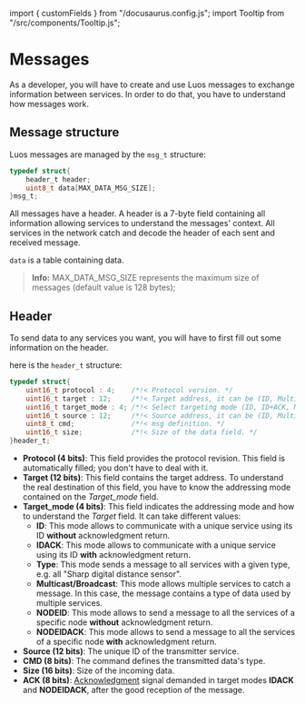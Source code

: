 import { customFields } from "/docusaurus.config.js";
import Tooltip from "/src/components/Tooltip.js";

# Messages

As a developer, you will have to create and use Luos messages to exchange information between <Tooltip def={customFields.service_def}>services</Tooltip>. In order to do that, you have to understand how messages work.

## Message structure

Luos messages are managed by the `msg_t` structure:

```C
typedef struct{
    header_t header;
    uint8_t data[MAX_DATA_MSG_SIZE];
}msg_t;
```

All messages have a header. A header is a 7-byte field containing all information allowing services to understand the messages' context. All services in the network catch and decode the header of each sent and received message.

`data` is a table containing data.

> **Info:** MAX_DATA_MSG_SIZE represents the maximum size of messages (default value is 128 bytes);

## Header

To send data to any services you want, you will have to first fill out some information on the header.

here is the `header_t` structure:

```C
typedef struct{
    uint16_t protocol : 4;    /*!< Protocol version. */
    uint16_t target : 12;     /*!< Target address, it can be (ID, Multicast/Broadcast, Type). */
    uint16_t target_mode : 4; /*!< Select targeting mode (ID, ID+ACK, Multicast/Broadcast, Type). */
    uint16_t source : 12;     /*!< Source address, it can be (ID, Multicast/Broadcast, Type). */
    uint8_t cmd;              /*!< msg definition. */
    uint16_t size;            /*!< Size of the data field. */
}header_t;
```

- **Protocol (4 bits)**: This field provides the protocol revision. This field is automatically filled; you don't have to deal with it.
- **Target (12 bits)**: This field contains the target address. To understand the real destination of this field, you have to know the addressing mode contained on the _Target_mode_ field.
- **Target_mode (4 bits)**: This field indicates the addressing mode and how to understand the _Target_ field. It can take different values:
  - **ID**: This mode allows to communicate with a unique service using its ID **without** acknowledgment return.
  - **IDACK**: This mode allows to communicate with a unique service using its ID **with** acknowledgment return.
  - **Type**: This mode sends a message to all services with a given type, e.g. all "Sharp digital distance sensor".
  - **Multicast/Broadcast**: This mode allows multiple services to catch a message. In this case, the message contains a type of data used by multiple services.
  - **NODEID**: This mode allows to send a message to all the services of a specific node **without** acknowledgment return.
  - **NODEIDACK**: This mode allows to send a message to all the services of a specific node **with** acknowledgment return.
- **Source (12 bits)**: The unique ID of the transmitter service.
- **CMD (8 bits)**: The command defines the transmitted data's type.
- **Size (16 bits)**: Size of the incoming data.
- **ACK (8 bits)**: [Acknowledgment](/tools/monitoring.md) signal demanded in target modes **IDACK** and **NODEIDACK**, after the good reception of the message.
